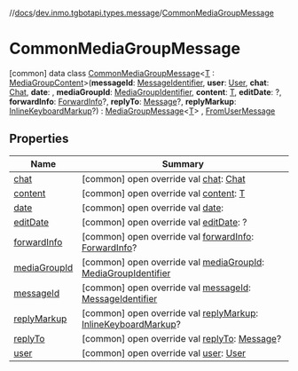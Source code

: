 //[docs](../../../index.md)/[dev.inmo.tgbotapi.types.message](../index.md)/[CommonMediaGroupMessage](index.md)



# CommonMediaGroupMessage  
 [common] data class [CommonMediaGroupMessage](index.md)<[T](index.md) : [MediaGroupContent](../../dev.inmo.tgbotapi.types.message.content.abstracts/-media-group-content/index.md)>(**messageId**: [MessageIdentifier](../../dev.inmo.tgbotapi.types/index.md#%5Bdev.inmo.tgbotapi.types%2FMessageIdentifier%2F%2F%2FPointingToDeclaration%2F%5D%2FClasslikes%2F625018081), **user**: [User](../../dev.inmo.tgbotapi.types/-user/index.md), **chat**: [Chat](../../dev.inmo.tgbotapi.types.chat.abstracts/-chat/index.md), **date**: , **mediaGroupId**: [MediaGroupIdentifier](../../dev.inmo.tgbotapi.types/index.md#%5Bdev.inmo.tgbotapi.types%2FMediaGroupIdentifier%2F%2F%2FPointingToDeclaration%2F%5D%2FClasslikes%2F625018081), **content**: [T](index.md), **editDate**: ?, **forwardInfo**: [ForwardInfo](../-forward-info/index.md)?, **replyTo**: [Message](../../dev.inmo.tgbotapi.types.message.abstracts/-message/index.md)?, **replyMarkup**: [InlineKeyboardMarkup](../../dev.inmo.tgbotapi.types.buttons/-inline-keyboard-markup/index.md)?) : [MediaGroupMessage](../../dev.inmo.tgbotapi.types.message.abstracts/-media-group-message/index.md)<[T](index.md)> , [FromUserMessage](../../dev.inmo.tgbotapi.types.message.abstracts/-from-user-message/index.md)   


## Properties  
  
|  Name |  Summary | 
|---|---|
| <a name="dev.inmo.tgbotapi.types.message/CommonMediaGroupMessage/chat/#/PointingToDeclaration/"></a>[chat](chat.md)| <a name="dev.inmo.tgbotapi.types.message/CommonMediaGroupMessage/chat/#/PointingToDeclaration/"></a> [common] open override val [chat](chat.md): [Chat](../../dev.inmo.tgbotapi.types.chat.abstracts/-chat/index.md)   <br>|
| <a name="dev.inmo.tgbotapi.types.message/CommonMediaGroupMessage/content/#/PointingToDeclaration/"></a>[content](content.md)| <a name="dev.inmo.tgbotapi.types.message/CommonMediaGroupMessage/content/#/PointingToDeclaration/"></a> [common] open override val [content](content.md): [T](index.md)   <br>|
| <a name="dev.inmo.tgbotapi.types.message/CommonMediaGroupMessage/date/#/PointingToDeclaration/"></a>[date](date.md)| <a name="dev.inmo.tgbotapi.types.message/CommonMediaGroupMessage/date/#/PointingToDeclaration/"></a> [common] open override val [date](date.md):    <br>|
| <a name="dev.inmo.tgbotapi.types.message/CommonMediaGroupMessage/editDate/#/PointingToDeclaration/"></a>[editDate](edit-date.md)| <a name="dev.inmo.tgbotapi.types.message/CommonMediaGroupMessage/editDate/#/PointingToDeclaration/"></a> [common] open override val [editDate](edit-date.md): ?   <br>|
| <a name="dev.inmo.tgbotapi.types.message/CommonMediaGroupMessage/forwardInfo/#/PointingToDeclaration/"></a>[forwardInfo](forward-info.md)| <a name="dev.inmo.tgbotapi.types.message/CommonMediaGroupMessage/forwardInfo/#/PointingToDeclaration/"></a> [common] open override val [forwardInfo](forward-info.md): [ForwardInfo](../-forward-info/index.md)?   <br>|
| <a name="dev.inmo.tgbotapi.types.message/CommonMediaGroupMessage/mediaGroupId/#/PointingToDeclaration/"></a>[mediaGroupId](media-group-id.md)| <a name="dev.inmo.tgbotapi.types.message/CommonMediaGroupMessage/mediaGroupId/#/PointingToDeclaration/"></a> [common] open override val [mediaGroupId](media-group-id.md): [MediaGroupIdentifier](../../dev.inmo.tgbotapi.types/index.md#%5Bdev.inmo.tgbotapi.types%2FMediaGroupIdentifier%2F%2F%2FPointingToDeclaration%2F%5D%2FClasslikes%2F625018081)   <br>|
| <a name="dev.inmo.tgbotapi.types.message/CommonMediaGroupMessage/messageId/#/PointingToDeclaration/"></a>[messageId](message-id.md)| <a name="dev.inmo.tgbotapi.types.message/CommonMediaGroupMessage/messageId/#/PointingToDeclaration/"></a> [common] open override val [messageId](message-id.md): [MessageIdentifier](../../dev.inmo.tgbotapi.types/index.md#%5Bdev.inmo.tgbotapi.types%2FMessageIdentifier%2F%2F%2FPointingToDeclaration%2F%5D%2FClasslikes%2F625018081)   <br>|
| <a name="dev.inmo.tgbotapi.types.message/CommonMediaGroupMessage/replyMarkup/#/PointingToDeclaration/"></a>[replyMarkup](reply-markup.md)| <a name="dev.inmo.tgbotapi.types.message/CommonMediaGroupMessage/replyMarkup/#/PointingToDeclaration/"></a> [common] open override val [replyMarkup](reply-markup.md): [InlineKeyboardMarkup](../../dev.inmo.tgbotapi.types.buttons/-inline-keyboard-markup/index.md)?   <br>|
| <a name="dev.inmo.tgbotapi.types.message/CommonMediaGroupMessage/replyTo/#/PointingToDeclaration/"></a>[replyTo](reply-to.md)| <a name="dev.inmo.tgbotapi.types.message/CommonMediaGroupMessage/replyTo/#/PointingToDeclaration/"></a> [common] open override val [replyTo](reply-to.md): [Message](../../dev.inmo.tgbotapi.types.message.abstracts/-message/index.md)?   <br>|
| <a name="dev.inmo.tgbotapi.types.message/CommonMediaGroupMessage/user/#/PointingToDeclaration/"></a>[user](user.md)| <a name="dev.inmo.tgbotapi.types.message/CommonMediaGroupMessage/user/#/PointingToDeclaration/"></a> [common] open override val [user](user.md): [User](../../dev.inmo.tgbotapi.types/-user/index.md)   <br>|

